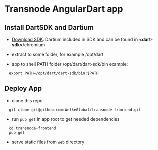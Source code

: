 # Transnode AngularDart app

## Install DartSDK and Dartium
* [Download SDK](https://www.dartlang.org/tools/download.html).
 Dartium included in SDK and can be found in **\<dart-sdk\>**/chromium

* extract to some folder, for example /opt/dart

* app to shell PATH folder /opt/dart/dart-sdk/bin
example:
```
  export PATH=/opt/dart/dart-sdk/bin:$PATH
```

## Deploy App
* clone this repo
```
  git clone git@github.com:WelkeGlobal/transnode-frontend.git
```

* run `pub get` in app root to get needed dependencies
```
  cd transnode-frontend
  pub get
```

* serve static files from `web` directory
